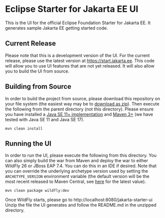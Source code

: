 # Eclipse Starter for Jakarta EE UI
This is the UI for the official Eclipse Foundation Starter for Jakarta EE. It generates sample Jakarta EE getting started code.

## Current Release
Please note that this is a development version of the UI. For the current release, please use the latest version at https://start.jakarta.ee. This code will allow you to use UI features that are not yet released. It will also allow you to build the UI from source.

## Building from Source
In order to build the project from source, please download this repository on your file system (the easiest way may be to [download as zip](https://github.com/eclipse-ee4j/starter/archive/refs/heads/master.zip)). Then execute the following from the parent directory (not this directory). Please ensure you have installed a [Java SE 11+ implementation](https://adoptium.net/?variant=openjdk8) and [Maven 3+](https://maven.apache.org/download.cgi) (we have tested with Java SE 11 and Java SE 17).

```
mvn clean install
```

##  Running the UI
In order to run the UI, please execute the following from this directory. You can also simply build the war from Maven and deploy the war to either WildFly 26 or JBoss EAP 7.4. You can do this in an IDE if desired. Note that you can override the underlying archetype version used by setting the `ARCHETYPE_VERSION` environment variable (the default version will be the most recent released to Maven Central, see [here](https://mvnrepository.com/artifact/org.eclipse.starter/jakarta-starter) for the latest value).

```
mvn clean package wildfly:dev
```

Once WildFly starts, please go to http://localhost:8080/jakarta-starter-ui Unzip the file the UI generates and follow the README.md in the unzipped directory.
